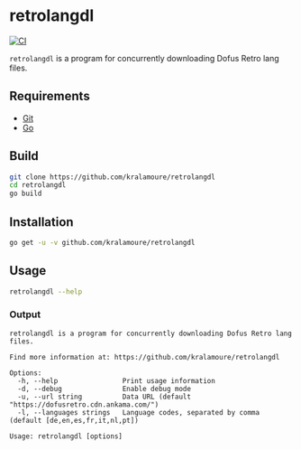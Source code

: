 # retrolangdl

[![CI](https://github.com/kralamoure/retrolangdl/actions/workflows/ci.yml/badge.svg?branch=main)](https://github.com/kralamoure/retrolangdl/actions/workflows/ci.yml)

`retrolangdl` is a program for concurrently downloading Dofus Retro lang files.

## Requirements

- [Git](https://git-scm.com/)
- [Go](https://golang.org/)

## Build

```sh
git clone https://github.com/kralamoure/retrolangdl
cd retrolangdl
go build
```

## Installation

```sh
go get -u -v github.com/kralamoure/retrolangdl
```

## Usage

```sh
retrolangdl --help
```

### Output

```text
retrolangdl is a program for concurrently downloading Dofus Retro lang files.

Find more information at: https://github.com/kralamoure/retrolangdl

Options:
  -h, --help                Print usage information
  -d, --debug               Enable debug mode
  -u, --url string          Data URL (default "https://dofusretro.cdn.ankama.com/")
  -l, --languages strings   Language codes, separated by comma (default [de,en,es,fr,it,nl,pt])

Usage: retrolangdl [options]
```
